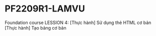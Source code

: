 # PF2209R1-LAMVU
Foundation course
LESSION 4: 
  [Thực hành] Sử dụng thẻ HTML cơ bản
  [Thực hành] Tạo bảng cơ bản
